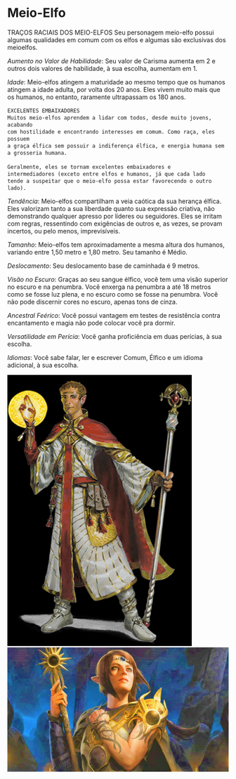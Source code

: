 # Meio-Elfo
TRAÇOS RACIAIS DOS MEIO-ELFOS
Seu personagem meio-elfo possui algumas qualidades em
comum com os elfos e algumas são exclusivas dos meioelfos.

*Aumento no Valor de Habilidade*: Seu valor de
Carisma aumenta em 2 e outros dois valores de
habilidade, à sua escolha, aumentam em 1.

*Idade*: Meio-elfos atingem a maturidade ao mesmo
tempo que os humanos atingem a idade adulta, por volta
dos 20 anos. Eles vivem muito mais que os humanos, no
entanto, raramente ultrapassam os 180 anos.

    EXCELENTES EMBAIXADORES
    Muitos meio-elfos aprendem a lidar com todos, desde muito jovens, acabando 
    com hostilidade e encontrando interesses em comum. Como raça, eles possuem 
    a graça élfica sem possuir a indiferença élfica, e energia humana sem a grosseria humana.

    Geralmente, eles se tornam excelentes embaixadores e 
    intermediadores (exceto entre elfos e humanos, já que cada lado 
    tende a suspeitar que o meio-elfo possa estar favorecendo o outro lado).

*Tendência*: Meio-elfos compartilham a veia
caótica da sua herança élfica. Eles valorizam tanto a
sua liberdade quanto sua expressão criativa, não
demonstrando qualquer apresso por líderes ou seguidores.
Eles se irritam com regras, ressentindo com exigências de
outros e, as vezes, se provam incertos, ou pelo menos,
imprevisíveis.

*Tamanho*: Meio-elfos tem aproximadamente a mesma
altura dos humanos, variando entre 1,50 metro e 1,80
metro. Seu tamanho é Médio.

*Deslocamento*: Seu deslocamento base de caminhada
é 9 metros.

*Visão no Escuro*: Graças ao seu sangue élfico, você
tem uma visão superior no escuro e na penumbra. Você
enxerga na penumbra a até 18 metros como se fosse luz
plena, e no escuro como se fosse na penumbra. Você não
pode discernir cores no escuro, apenas tons de cinza.

*Ancestral Feérico*: Você possui vantagem em testes
de resistência contra encantamento e magia não pode
colocar você pra dormir.

*Versatilidade em Perícia*: Você ganha proficiência
em duas perícias, à sua escolha.

*Idiomas*: Você sabe falar, ler e escrever Comum,
Élfico e um idioma adicional, à sua escolha. 

![picture 1](../images/f4e202be66801bd7f941d4688bcdbdcb3d6883a4a92774a270ce20068fcf3a37.png)  
![picture 2](../images/992dbdcfd7a6c95d9e43d232b901373565216860f0833401611257f0bd7fac4d.png)  

